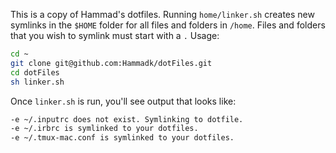 This is a copy of Hammad's dotfiles. Running `home/linker.sh` creates new symlinks in the `$HOME` folder for all files and folders in `/home`. Files and folders that you wish to symlink must start with a `.` Usage:


``` sh
cd ~
git clone git@github.com:Hammadk/dotFiles.git
cd dotFiles
sh linker.sh
```

Once `linker.sh` is run, you'll see output that looks like:

``` sh
-e ~/.inputrc does not exist. Symlinking to dotfile.
-e ~/.irbrc is symlinked to your dotfiles.
-e ~/.tmux-mac.conf is symlinked to your dotfiles.
```
